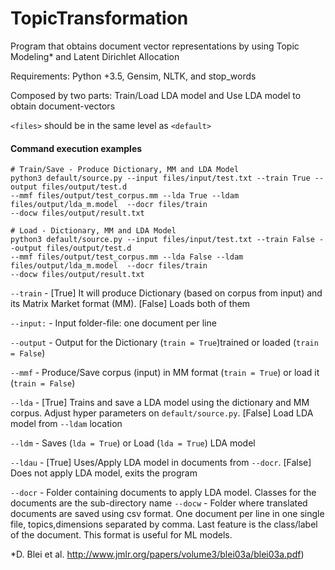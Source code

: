 # TopicTransformation

Program that obtains document vector representations by using Topic Modeling* and Latent Dirichlet Allocation 

Requirements: Python +3.5, Gensim, NLTK, and stop_words

Composed by two parts: Train/Load LDA model and Use LDA model to obtain document-vectors

`<files>` should be in the same level as `<default>`


 #### Command execution examples

    # Train/Save - Produce Dictionary, MM and LDA Model
    python3 default/source.py --input files/input/test.txt --train True --output files/output/test.d 
    --mmf files/output/test_corpus.mm --lda True --ldam files/output/lda_m.model  --docr files/train 
    --docw files/output/result.txt
    
    # Load - Dictionary, MM and LDA Model
    python3 default/source.py --input files/input/test.txt --train False --output files/output/test.d 
    --mmf files/output/test_corpus.mm --lda False --ldam files/output/lda_m.model  --docr files/train 
    --docw files/output/result.txt
 
 `--train` - [True] It will produce Dictionary (based on corpus from input) and its Matrix Market format (MM).
 [False] Loads both of them

 `--input:` - Input folder-file: one document per line
 
 `--output` - Output for the Dictionary (`train = True`)trained or loaded (`train = False`)
 
 `--mmf` - Produce/Save corpus (input) in MM format (`train = True`) or load it (`train = False`)
 
 `--lda` - [True] Trains and save a LDA model using the dictionary and MM corpus. Adjust hyper parameters on `default/source.py`.
 [False] Load LDA model from `--ldam` location
           
 `--ldm` - Saves (`lda = True`) or Load (`lda = True`) LDA model
 
 `--ldau` - [True] Uses/Apply LDA model in documents from `--docr`.
 [False] Does not apply LDA model, exits the program
 
 `--docr` - Folder containing documents to apply LDA model. Classes for the documents are the sub-directory name
 `--docw` - Folder where translated documents are saved using csv format. One document per line in one single file,
 topics,dimensions separated by comma. Last feature is the class/label of the document. This format is useful for ML models.



*D. Blei et al. http://www.jmlr.org/papers/volume3/blei03a/blei03a.pdf)